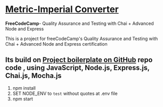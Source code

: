 # [Metric-Imperial Converter](https://www.freecodecamp.org/learn/quality-assurance/quality-assurance-projects/metric-imperial-converter)

**FreeCodeCamp**- Quality Assurance and Testing with Chai + Advanced Node and Express

This is a project for freeCodeCamp's Quality Assurance and Testing with Chai + Advanced Node and Express certification

Its build on [Project boilerplate on GitHub](https://github.com/freeCodeCamp/boilerplate-project-metricimpconverter) repo code</a> , using JavaScript, Node.js, Express.js, Chai.js, Mocha.js
------

1) npm install
2) SET NODE_ENV to `test` without quotes at .env file
3) npm start




